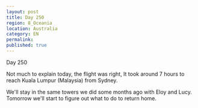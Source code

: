 ```yaml
---
layout: post
title: Day 250
region: 8_Oceania
location: Australia
category: EN
permalink:
published: true
---
```


Day 250

Not much to explain today, the flight was right, It took around 7 hours to reach Kuala Lumpur (Malaysia) from Sydney. 

We'll stay in the same towers we did some months ago with Eloy and Lucy. Tomorrow we'll start to figure out what to do to return home.